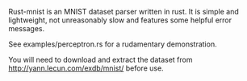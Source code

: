 Rust-mnist is an MNIST dataset parser written in rust. It is simple and lightweight, not 
unreasonably slow and features some helpful error messages.


See examples/perceptron.rs for a rudamentary demonstration.


You will need to download and extract the dataset from http://yann.lecun.com/exdb/mnist/ before
use.
